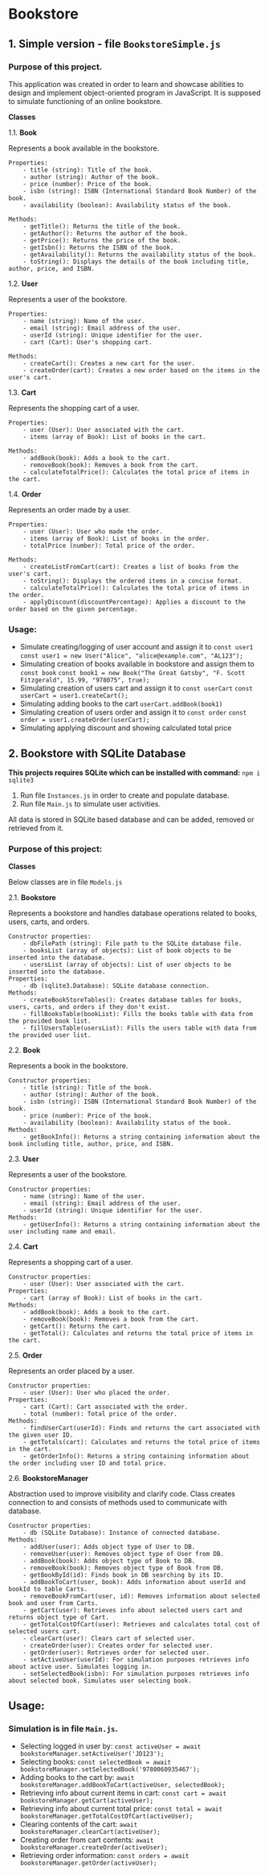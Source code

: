 # Bookstore

## 1. Simple version - file `BookstoreSimple.js`

### Purpose of this project.

This application was created in order to learn and showcase abilities to design and implement object-oriented program in JavaScript. It is supposed to simulate functioning of an online bookstore.

**Classes**

1.1. **Book**

Represents a book available in the bookstore.

    Properties:
        - title (string): Title of the book.
        - author (string): Author of the book.
        - price (number): Price of the book.
        - isbn (string): ISBN (International Standard Book Number) of the book.
        - availability (boolean): Availability status of the book.

    Methods:
        - getTitle(): Returns the title of the book.
        - getAuthor(): Returns the author of the book.
        - getPrice(): Returns the price of the book.
        - getIsbn(): Returns the ISBN of the book.
        - getAvailability(): Returns the availability status of the book.
        - toString(): Displays the details of the book including title, author, price, and ISBN.

1.2. **User**

Represents a user of the bookstore.

    Properties:
        - name (string): Name of the user.
        - email (string): Email address of the user.
        - userId (string): Unique identifier for the user.
        - cart (Cart): User's shopping cart.

    Methods:
        - createCart(): Creates a new cart for the user.
        - createOrder(cart): Creates a new order based on the items in the user's cart.

1.3. **Cart**

Represents the shopping cart of a user.

    Properties:
        - user (User): User associated with the cart.
        - items (array of Book): List of books in the cart.

    Methods:
        - addBook(book): Adds a book to the cart.
        - removeBook(book): Removes a book from the cart.
        - calculateTotalPrice(): Calculates the total price of items in the cart.

1.4. **Order**

Represents an order made by a user.

    Properties:
        - user (User): User who made the order.
        - items (array of Book): List of books in the order.
        - totalPrice (number): Total price of the order.

    Methods:
        - createListFromCart(cart): Creates a list of books from the user's cart.
        - toString(): Displays the ordered items in a concise format.
        - calculateTotalPrice(): Calculates the total price of items in the order.
        - applyDiscount(discountPercentage): Applies a discount to the order based on the given percentage.


### Usage:

- Simulate creating/logging of user account and assign it to `const user1`
`const user1 = new User("Alice", "alice@example.com", "AL123");`
- Simulating creation of books available in bookstore and assign them to `const book`
`const book1 = new Book("The Great Gatsby", "F. Scott Fitzgerald", 15.99, "978075", true);`
- Simulating creation of users cart and assign it to `const userCart`
`const userCart = user1.createCart();`
- Simulating adding books to the cart
`userCart.addBook(book1)`
- Simulating creation of users order and assign it to `const order`
`const order = user1.createOrder(userCart);`
- Simulating applying discount and showing calculated total price

## 2. Bookstore with SQLite Database

**This projects requires SQLite which can be installed with command:**
`npm i sqlite3`

1. Run file `Instances.js` in order to create and populate database.
2. Run file `Main.js` to simulate user activities.

 All data is stored in SQLite based database and can be added, removed or retrieved from it.

### Purpose of this project:


**Classes**

Below classes are in file `Models.js`

2.1. **Bookstore**

Represents a bookstore and handles database operations related to books, users, carts, and orders.

    Constructor properties:
        - dbFilePath (string): File path to the SQLite database file.
        - booksList (array of objects): List of book objects to be inserted into the database.
        - usersList (array of objects): List of user objects to be inserted into the database.
    Properties:
        - db (sqlite3.Database): SQLite database connection.
    Methods:
        - createBookStoreTables(): Creates database tables for books, users, carts, and orders if they don't exist.
        - fillBooksTable(bookList): Fills the books table with data from the provided book list.
        - fillUsersTable(usersList): Fills the users table with data from the provided user list.

2.2. **Book**

Represents a book in the bookstore.

    Constructor properties:
        - title (string): Title of the book.
        - author (string): Author of the book.
        - isbn (string): ISBN (International Standard Book Number) of the book.
        - price (number): Price of the book.
        - availability (boolean): Availability status of the book.
    Methods:
        - getBookInfo(): Returns a string containing information about the book including title, author, price, and ISBN.

2.3. **User**

Represents a user of the bookstore.

    Constructor properties:
        - name (string): Name of the user.
        - email (string): Email address of the user.
        - userId (string): Unique identifier for the user.
    Methods:
        - getUserInfo(): Returns a string containing information about the user including name and email.

2.4. **Cart**

Represents a shopping cart of a user.

    Constructor properties:
        - user (User): User associated with the cart.
    Properties:
        - cart (array of Book): List of books in the cart.
    Methods:
        - addBook(book): Adds a book to the cart.
        - removeBook(book): Removes a book from the cart.
        - getCart(): Returns the cart.
        - getTotal(): Calculates and returns the total price of items in the cart.

2.5. **Order**

Represents an order placed by a user.

    Constructor properties:
        - user (User): User who placed the order.
    Properties:
        - cart (Cart): Cart associated with the order.
        - total (number): Total price of the order.
    Methods:
        - findUserCart(userId): Finds and returns the cart associated with the given user ID.
        - getTotals(cart): Calculates and returns the total price of items in the cart.
        - getOrderInfo(): Returns a string containing information about the order including user ID and total price.

2.6. **BookstoreManager**

Abstraction used to improve visibility and clarify code. Class creates connection to and consists of methods used to communicate with database.

    Cosntructor properties:
        - db (SQLite Database): Instance of connected database.
    Methods:
        - addUser(user): Adds object type of User to DB.
        - removeUser(user): Removes object type of User from DB.
        - addBook(book): Adds object type of Book to DB.
        - removeBook(book): Removes object type of Book from DB.
        - getBookById(id): Finds book in DB searching by its ID.
        - addBookToCart(user, book): Adds information about userId and bookId to table Carts.
        - removeBookFromCart(user, id): Removes information about selected book and user from Carts.
        - getCart(user): Retrieves info about selected users cart and returns object type of Cart.
        - getTotalCostOfCart(user): Retrieves and calculates total cost of selected users cart.
        - clearCart(user): Clears cart of selected user.
        - createOrder(user): Creates order for selected user.
        - getOrder(user): Retrieves order for selected user.
        - setActiveUser(userId): For simulation purposes retrieves info about active user. Simulates logging in.
        - setSelectedBook(isbn): For simulation purposes retrieves info about selected book. Simulates user selecting book.

## Usage:

### **Simulation is in file `Main.js`.**

- Selecting logged in user by:
`const activeUser = await bookstoreManager.setActiveUser('JD123');`
- Selecting books:
`const selectedBook = await bookstoreManager.setSelectedBook('9780060935467');`
- Adding books to the cart by:
`await bookstoreManager.addBookToCart(activeUser, selectedBook);`
- Retrieving info about current items in cart:
`const cart = await bookstoreManager.getCart(activeUser);`
- Retrieving info about current total price:
`const total = await bookstoreManager.getTotalCostOfCart(activeUser);`
- Clearing contents of the cart:
`await bookstoreManager.clearCart(activeUser);`
- Creating order from cart contents:
`await bookstoreManager.createOrder(activeUser);`
- Retrieving order information:
`const orders = await bookstoreManager.getOrder(activeUser);`



